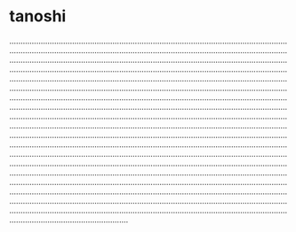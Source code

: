 # tanoshi
.........................................................................................................................................................................................................................................................................................................................................................................................................................................................................................................................................................................................................................................................................................................................................................................................................................................................................................................................................................................................................................................................................................................................................................................................................................................................................................................................................................................................................................................................................................................................................................................................................................................................................................................................................................................................................................................................................................................................................................................................................................................................................................................................................................................................................................................................................................................................................................................................................................................................................................................
